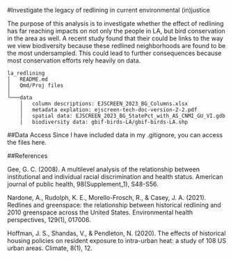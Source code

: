 #Investigate the legacy of redlining in current environmental (in)justice

The purpose of this analysis is to investigate whether the effect of redlining has far reaching impacts on not only the people in LA, but bird conservation in the area as well. A recent study found that their could be links to the way we view biodiversity because these redlined neighborhoods are found to be the most undersampled. This could lead to further consequences because most conservation efforts rely heavily on data. 
```         
la_redlining
│   README.md
│   Qmd/Proj files    
│
└───data
    │   column descriptions: EJSCREEN_2023_BG_Columns.xlsx
    │   metadata explation: ejscreen-tech-doc-version-2-2.pdf
    │   spatial data: EJSCREEN_2023_BG_StatePct_with_AS_CNMI_GU_VI.gdb
    |   biodiversity data: gbif-birds-LA/gbif-birds-LA.shp
```
##Data Access
Since I have included data in my .gitignore, you can access the files here. 

##References

Gee, G. C. (2008). A multilevel analysis of the relationship
    between institutional and individual racial discrimination and
    health status. American journal of public health, 98(Supplement_1),
    S48-S56.

Nardone, A., Rudolph, K. E., Morello-Frosch, R., & Casey, J. A.
    (2021). Redlines and greenspace: the relationship between historical
    redlining and 2010 greenspace across the United States.
    Environmental health perspectives, 129(1), 017006.

Hoffman, J. S., Shandas, V., & Pendleton, N. (2020). The effects
    of historical housing policies on resident exposure to intra-urban
    heat: a study of 108 US urban areas. Climate, 8(1), 12.